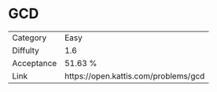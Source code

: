 # GCD

<table>
    <tr>
        <td>Category</td>
        <td>Easy</td>
    </tr>
    <tr>
        <td>Diffulty</td>
        <td>1.6</td>
    </tr>
    <tr>
        <td>Acceptance</td>
        <td>51.63 %</td>
    </tr>
    <tr>
        <td>Link</td>
        <td>https://open.kattis.com/problems/gcd</td>
    </tr>
</table>